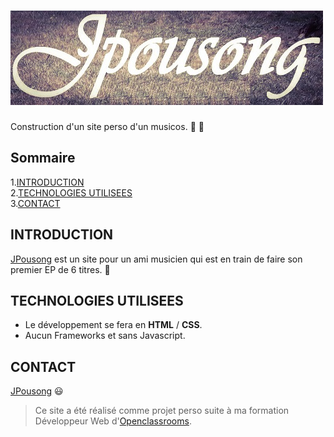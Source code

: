 # ![JPousong](./img/011.jpg)

Construction d'un site perso d'un musicos. :musical_note: :guitar:

## Sommaire

1.[INTRODUCTION](#introduction)  
2.[TECHNOLOGIES UTILISEES](#technologies-utilisees)  
3.[CONTACT](#contact)

## INTRODUCTION

[JPousong](https://fredtams79.github.io/Jpousong/) est un site pour un ami musicien qui est en train de faire son premier EP de 6 titres. :minidisc:

## TECHNOLOGIES UTILISEES

- Le développement se fera en **HTML** / **CSS**.
- Aucun Frameworks et sans Javascript.

## CONTACT

[JPousong](https://github.com/FredTams79) :smiley:

> Ce site a été réalisé comme projet perso suite à ma formation Développeur Web
> d'[Openclassrooms](https://openclassrooms.com/fr/paths/185-developpeur-web).
